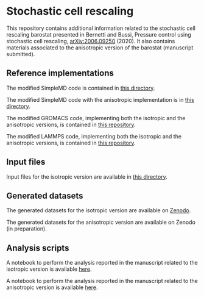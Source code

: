 # Stochastic cell rescaling

This repository contains additional information related to the stochastic cell rescaling barostat presented in Bernetti and Bussi, Pressure control using stochastic cell rescaling, [arXiv:2006.09250](https://arxiv.org/abs/2006.09250) (2020). It also contains materials associated to the anisotropic version of the barostat (manuscript submitted).

## Reference implementations

The modified SimpleMD code is contained in [this directory](./simplemd).

The modified SimpleMD code with the anisotropic implementation is in [this directory](./simplemd_anisotropic).

The modified GROMACS code, implementing both the isotropic and the anisotropic versions, is contained in [this repository](https://github.com/bussilab/crescale-gromacs).

The modified LAMMPS code, implementing both the isotropic and the anisotropic versions, is contained in [this repository](https://github.com/bussilab/crescale-lammps).

## Input files

Input files for the isotropic version are available in [this directory](./input_file).

## Generated datasets

The generated datasets for the isotropic version are available on [Zenodo](https://doi.org/10.5281/zenodo.3921885).

The generated datasets for the anisotropic version are available on Zenodo (in preparation).

## Analysis scripts

A notebook to perform the analysis reported in the manuscript related to the isotropic version is available [here](./Supporting_Info_figures.ipynb).

A notebook to perform the analysis reported in the manuscript related to the anisotropic version is available [here](./anisotropic).
